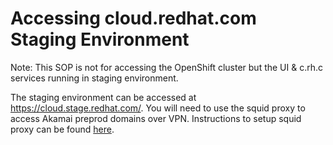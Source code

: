 # Accessing cloud.redhat.com Staging Environment

Note: This SOP is not for accessing the OpenShift cluster but the UI & c.rh.c services running in staging environment.

The staging environment can be accessed at https://cloud.stage.redhat.com/. You will need to use the squid proxy to access Akamai preprod domains over VPN. Instructions to setup squid proxy can be found [here](https://mojo.redhat.com/docs/DOC-1213497).
